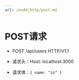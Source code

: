 ```yaml
---
url: /node\http/post.md
---
```

# POST请求

* POST /api/users HTTP/V1.1

* 请求头：Host: localhost:3000

* 请求体：`{ name: "zs" }`
